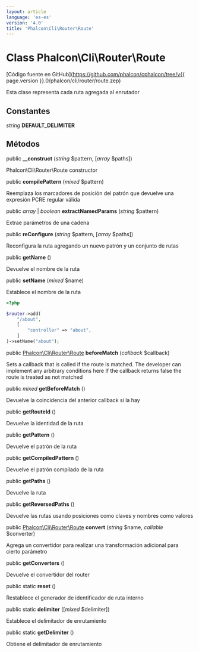 ```yaml
---
layout: article
language: 'es-es'
version: '4.0'
title: 'Phalcon\Cli\Router\Route'
---
```

# Class **Phalcon\Cli\Router\Route**

[Código fuente en GitHub](https://github.com/phalcon/cphalcon/tree/v{{ page.version }}.0/phalcon/cli/router/route.zep)

Esta clase representa cada ruta agregada al enrutador

## Constantes

*string* **DEFAULT_DELIMITER**

## Métodos

public **__construct** (*string* $pattern, [*array* $paths])

Phalcon\Cli\Router\Route constructor

public **compilePattern** (*mixed* $pattern)

Reemplaza los marcadores de posición del patrón que devuelve una expresión PCRE regular válida

public *array* | *boolean* **extractNamedParams** (*string* $pattern)

Extrae parámetros de una cadena

public **reConfigure** (*string* $pattern, [*array* $paths])

Reconfigura la ruta agregando un nuevo patrón y un conjunto de rutas

public **getName** ()

Devuelve el nombre de la ruta

public **setName** (*mixed* $name)

Establece el nombre de la ruta

```php
<?php

$router->add(
    "/about",
    [
        "controller" => "about",
    ]
)->setName("about");

```

public [Phalcon\Cli\Router\Route](Phalcon_Cli_Router_Route) **beforeMatch** (*callback* $callback)

Sets a callback that is called if the route is matched. The developer can implement any arbitrary conditions here If the callback returns false the route is treated as not matched

public *mixed* **getBeforeMatch** ()

Devuelve la coincidencia del anterior callback si la hay

public **getRouteId** ()

Devuelve la identidad de la ruta

public **getPattern** ()

Devuelve el patrón de la ruta

public **getCompiledPattern** ()

Devuelve el patrón compilado de la ruta

public **getPaths** ()

Devuelve la ruta

public **getReversedPaths** ()

Devuelve las rutas usando posiciones como claves y nombres como valores

public [Phalcon\Cli\Router\Route](Phalcon_Cli_Router_Route) **convert** (*string* $name, *callable* $converter)

Agrega un convertidor para realizar una transformación adicional para cierto parámetro

public **getConverters** ()

Devuelve el convertidor del router

public static **reset** ()

Restablece el generador de identificador de ruta interno

public static **delimiter** ([*mixed* $delimiter])

Establece el delimitador de enrutamiento

public static **getDelimiter** ()

Obtiene el delimitador de enrutamiento